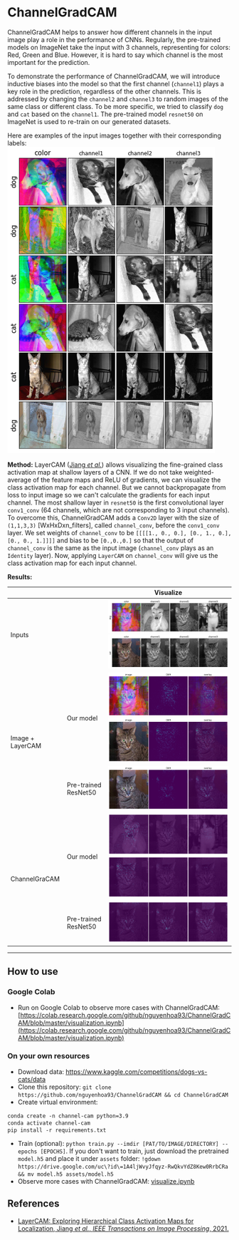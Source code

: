 # ChannelGradCAM
ChannelGradCAM helps to answer how different channels in the input image play a role in the performance of CNNs. Regularly, the pre-trained models on ImageNet take the input with 3 channels, representing for colors: Red, Green and Blue. However, it is hard to say which channel is the most important for the prediction.

To demonstrate the performance of ChannelGradCAM, we will introduce inductive biases into the model so that the first channel (`channel1`) plays a key role in the prediction, regardless of the other channels. This is addressed by changing the `channel2` and `channel3` to random images of the same class or different class. To be more specific, we tried to classify `dog` and `cat` based on the `channel1`. The pre-trained model `resnet50` on ImageNet is used to re-train on our generated datasets.

Here are examples of the input images together with their corresponding labels:
![](assets/inputs.png)

**Method:**
LayerCAM ([Jiang *et al.*](https://ieeexplore.ieee.org/document/9462463)) allows visualizing the fine-grained class activation map at shallow layers of a CNN. If we do not take weighted-average of the feature maps and ReLU of gradients, we can visualize the class activation map for each channel. But we cannot backpropagate from loss to input image so we can't calculate the gradients for each input channel. The most shallow layer in `resnet50` is the first convolutional layer `conv1_conv` (64 channels, which are not corresponding to 3 input channels). To overcome this, ChannelGradCAM adds a `Conv2D` layer with the size of `(1,1,3,3)` [WxHxDxn_filters], called `channel_conv`, before the `conv1_conv` layer. We set weights of `channel_conv` to be `[[[[1., 0., 0.], [0., 1., 0.],[0., 0., 1.]]]]` and bias to be `[0.,0.,0.]` so that the output of `channel_conv` is the same as the input image (`channel_conv` plays as an `Identity` layer). Now, applying `LayerCAM` on `channel_conv` will give us the class activation map for each input channel.

**Results:**
<table>
<thead>
  <tr>
    <th></th>
    <th></th>
    <th>Visualize</th>
  </tr>
</thead>
<tbody>
<tr>
    <td colspan="2">Inputs</td>
    <td><img src="./assets/input1.png"><img src="./assets/input2.png"></td>
  </tr>
  <tr>
    <td rowspan="2">Image + LayerCAM</td>
    <td>Our model</td>
    <td><img src="./assets/image-cam-my-model.png"><img src="./assets/image-cam1-my-model.png"></td>
  </tr>
  <tr>
    <td>Pre-trained ResNet50</td>
    <td><img src="./assets/image-cam-resnet50.png"></td>
  </tr>
  <tr>
    <td rowspan="2">ChannelGraCAM</td>
    <td>Our model</td>
    <td><img src="./assets/input-channel-cams-my-model.png"><img src="./assets/input-channel-cams1-my-model.png"></td>
  </tr>
  <tr>
    <td>Pre-trained ResNet50</td>
    <td><img src="./assets/input-channel-cams-resnet50.png"></td>
  </tr>
</tbody>
</table>

---

## How to use
### Google Colab
* Run on Google Colab to observe more cases with ChannelGradCAM: [https://colab.research.google.com/github/nguyenhoa93/ChannelGradCAM/blob/master/visualization.ipynb](https://colab.research.google.com/github/nguyenhoa93/ChannelGradCAM/blob/master/visualization.ipynb)

### On your own resources
* Download data: https://www.kaggle.com/competitions/dogs-vs-cats/data
* Clone this repository: `git clone https://github.com/nguyenhoa93/ChannelGradCAM && cd ChannelGradCAM`
* Create virtual environment:
```
conda create -n channel-cam python=3.9
conda activate channel-cam
pip install -r requirements.txt
```

* Train (optional): `python train.py --imdir [PAT/TO/IMAGE/DIRECTORY] --epochs [EPOCHS]`. If you don't want to train, just download the pretrained `model.h5` and place it under `assets` folder: `!gdown https://drive.google.com/uc\?id\=1A4ljWvyJfqyz-RwQkvYdZ8Kew0RrbCRa && mv model.h5 assets/model.h5`
* Observe more cases with ChannelGradCAM: [visualize.ipynb](./visualize.ipynb)

## References
* [LayerCAM: Exploring Hierarchical Class Activation Maps for Localization, Jiang *et al.*, *IEEE Transactions on Image Processing*, 2021.](https://ieeexplore.ieee.org/document/9462463)

